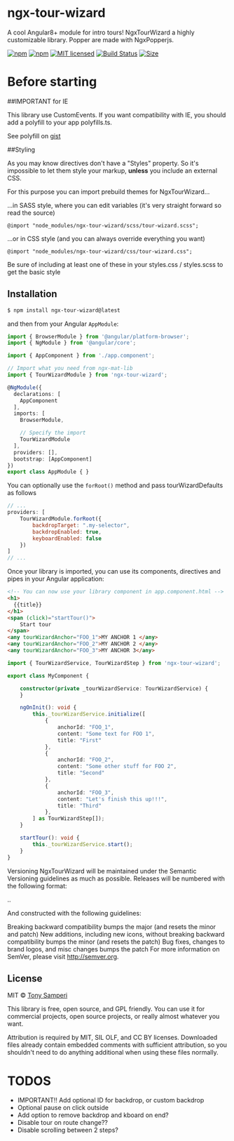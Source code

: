 # ngx-tour-wizard

A cool Angular8+ module for intro tours!
NgxTourWizard a highly customizable library. Popper are made with NgxPopperjs.

[![npm](https://img.shields.io/npm/v/ngx-tour-wizard.svg?style=flat-square)](https://www.npmjs.com/package/ngx-tour-wizard) 
[![npm](https://img.shields.io/npm/dm/ngx-tour-wizard.svg?style=flat-square)](https://www.npmjs.com/package/ngx-tour-wizard) 
[![MIT licensed](https://img.shields.io/badge/license-MIT-blue.svg?style=flat-square)](https://github.com/tonysamperi/ngx-tour-wizard/blob/master/LICENSE)
[![Build Status](https://travis-ci.org/tonysamperi/ngx-tour-wizard.svg?branch=master)](https://travis-ci.org/tonysamperi/ngx-tour-wizard)
[![Size](https://img.shields.io/bundlephobia/min/ngx-tour-wizard)](https://unpkg.com/ngx-tour-wizard@8.0.0/bundles/ngx-tour-wizard.umd.js)

# Before starting

##IMPORTANT for IE

This library use CustomEvents. If you want compatibility with IE,
you should add a polyfill to your app polyfills.ts.

See polyfill on [gist](https://gist.github.com/tonysamperi/0e73f8489000e8261600a92af92748c1)

##Styling

As you may know directives don't have a "Styles" property.
So it's impossible to let them style your markup,
**unless** you include an external CSS.

For this purpose you can import prebuild themes for NgxTourWizard...

...in SASS style, where you can edit variables (it's very straight forward so read the source)

`@import "node_modules/ngx-tour-wizard/scss/tour-wizard.scss";`

...or in CSS style (and you can always override everything you want)

 `@import "node_modules/ngx-tour-wizard/css/tour-wizard.css";`

Be sure of including at least one of these in your styles.css / styles.scss
to get the basic style

## Installation

```bash
$ npm install ngx-tour-wizard@latest
```

and then from your Angular `AppModule`:

```typescript
import { BrowserModule } from '@angular/platform-browser';
import { NgModule } from '@angular/core';

import { AppComponent } from './app.component';

// Import what you need from ngx-mat-lib
import { TourWizardModule } from 'ngx-tour-wizard';

@NgModule({
  declarations: [
    AppComponent
  ],
  imports: [
    BrowserModule,

    // Specify the import
    TourWizardModule
  ],
  providers: [],
  bootstrap: [AppComponent]
})
export class AppModule { }
```

You can optionally use the `forRoot()` method and pass tourWizardDefaults as follows

```js
// ...
providers: [
    TourWizardModule.forRoot({
        backdropTarget: ".my-selector",
        backdropEnabled: true,
        keyboardEnabled: false
    })
]
// ...
```

Once your library is imported, you can use its components, directives and pipes in your Angular application:

```html
<!-- You can now use your library component in app.component.html -->
<h1>
  {{title}}
</h1>
<span (click)="startTour()">
    Start tour
</span>
<any tourWizardAnchor="FOO_1">MY ANCHOR 1 </any>
<any tourWizardAnchor="FOO_2">MY ANCHOR 2 </any>
<any tourWizardAnchor="FOO_3">MY ANCHOR 3</any>
```

```typescript
import { TourWizardService, TourWizardStep } from 'ngx-tour-wizard';

export class MyComponent {

    constructor(private _tourWizardService: TourWizardService) {
    }

    ngOnInit(): void {
        this._tourWizardService.initialize([
            {
                anchorId: "FOO_1",
                content: "Some text for FOO 1",
                title: "First"
            },
            {
                anchorId: "FOO_2",
                content: "Some other stuff for FOO 2",
                title: "Second"
            },
            {
                anchorId: "FOO_3",
                content: "Let's finish this up!!!",
                title: "Third"
            },
        ] as TourWizardStep[]);
    }

    startTour(): void {
        this._tourWizardService.start();
    }
}

```

Versioning
NgxTourWizard will be maintained under the Semantic Versioning guidelines as much as possible. Releases will be numbered with the following format:

<major>.<minor>.<patch>

And constructed with the following guidelines:

Breaking backward compatibility bumps the major (and resets the minor and patch)
New additions, including new icons, without breaking backward compatibility bumps the minor (and resets the patch)
Bug fixes, changes to brand logos, and misc changes bumps the patch
For more information on SemVer, please visit http://semver.org.

## License

MIT © [Tony Samperi](mailto:github@tonysamperi.it)

This library is free, open source, and GPL friendly. You can use it for
commercial projects, open source projects, or really almost whatever you want.

Attribution is required by MIT, SIL OLF, and CC BY licenses.
Downloaded files already contain embedded comments with sufficient attribution,
so you shouldn't need to do anything additional when using these files normally.

# TODOS
* IMPORTANT!! Add optional ID for backdrop, or custom backdrop
* Optional pause on click outside
* Add option to remove backdrop and kboard on end?
* Disable tour on route change??
* Disable scrolling between 2 steps?
